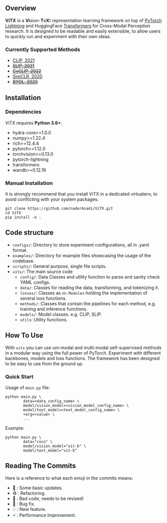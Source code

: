 ## Overview

**ViTX** is a **Vi**sion-**T**e**X**t representation learning framework on top of [PyTorch Lightning](https://www.pytorchlightning.ai/) and HuggingFace [Transformers](https://huggingface.co/) for Cross-Modal Perception research. It is designed to be readable and easily extensible, to allow users to quickly run and experiment with their own ideas.

### Currently Supported Methods

- [CLIP, 2021](https://arxiv.org/abs/2103.00020)
- [~~SLIP, 2021~~](https://arxiv.org/abs/2112.12750)
- [~~CyCLIP, 2022~~](https://arxiv.org/abs/2205.14459)
- [SimCLR, 2020](https://arxiv.org/abs/2002.05709)
- [~~BYOL, 2020~~](2006.07733)

## Installation

### Dependencies

ViTX requires **Python 3.6+**.

- hydra-core>=1.0.0
- numpy>=1.22.4
- rich>=12.4.4
- pytorch>=1.12.0
- torchvision>=0.13.0
- pytorch-lightning
- transformers
- wandb>=0.12.19

<!-- ### PyPI Installation
You can install Lightly and its dependencies from PyPI with:
```
pip install clhive
``` -->

### Manual Installation
It is strongly recommend that you install ViTX in a dedicated virtualenv, to avoid conflicting with your system packages.

```
git clone https://github.com/naderAsadi/ViTX.git
cd ViTX
pip install -e .
```


## Code structure
- `configs/`: Directory to store experiment  configurations, all in .yaml format.
- `examples/`: Directory for example files showcasing the usage of the codebase.
- `scripts/`: General purpose, single file scripts.
- `vitx/`: The main source code
  - `config/`: Data Classes and utility function to parse and sanity check YAML configs.
  - `data/`: Classes for reading the data, transforming, and tokenizing it.
  - `losses/`: Classes as `nn.Modules` holding the implementation of several loss functions. 
  - `methods/`: Classes that contain the pipelines for each method, e.g. training and inference functions.
  - `models/`: Model classes. e.g. CLIP, SLIP.
  - `utils`: Utility functions.
    
## How To Use

With `vitx` you can use uni-modal and multi-modal self-supervised methods in a modular way using the full power of PyTorch. Experiment with different backbones, models and loss functions. The framework has been designed to be easy to use from the ground up.

### Quick Start

  
Usage of `main.py` file:

```shell
python main.py \
        data=<data_config_name> \
        model/vision_model=<vision_model_config_name> \
        model/text_model=<text_model_config_name> \
        +arg=<value> \
        ...
```

Example:

```shell
python main.py \
        data="coco" \
        model/vision_model="vit-b" \
        model/text_model="vit-b"
```

## Reading The Commits
Here is a reference to what each emoji in the commits means:

* 📎 : Some basic updates.
* ♻️ : Refactoring.
* 💩 : Bad code, needs to be revised!
* 🐛 : Bug fix.
* 💡 : New feature.
* ⚡ : Performance Improvement.
